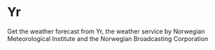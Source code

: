 # Yr

Get the weather forecast from Yr, the weather service by Norwegian Meteorological Institute and the Norwegian Broadcasting Corporation